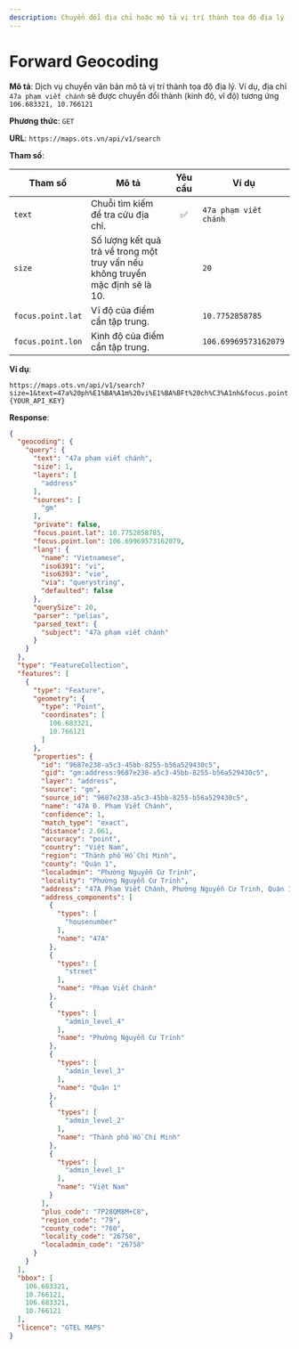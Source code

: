 ```yaml
---
description: Chuyển đổi địa chỉ hoặc mô tả vị trí thành tọa độ địa lý (kinh độ, vĩ độ).
---
```


# Forward Geocoding

**Mô tả**: Dịch vụ chuyển văn bản mô tả vị trí thành tọa độ địa lý. Ví dụ, địa chỉ `47a phạm viết chánh` sẽ được chuyển
đổi thành (kinh độ, vĩ độ) tương ứng `106.683321, 10.766121`

**Phương thức**: `GET`

**URL**: `https://maps.ots.vn/api/v1/search`

**Tham số**:

| Tham số           | Mô tả                                                                          | Yêu cầu | Ví dụ                 |
|-------------------|--------------------------------------------------------------------------------|:-------:|-----------------------|
| `text`            | Chuỗi tìm kiếm để tra cứu địa chỉ.                                             |    ✅    | `47a phạm viết chánh` |
| `size`            | Số lượng kết quả trả về trong một truy vấn nếu không truyền mặc định sẽ là 10. |         | `20`                  |
| `focus.point.lat` | Vĩ độ của điểm cần tập trung.                                                  |         | `10.7752858785`       |
| `focus.point.lon` | Kinh độ của điểm cần tập trung.                                                |         | `106.69969573162079`  |

**Ví dụ**:

```http
https://maps.ots.vn/api/v1/search?size=1&text=47a%20ph%E1%BA%A1m%20vi%E1%BA%BFt%20ch%C3%A1nh&focus.point.lat=10.7752858785&focus.point.lon=106.69969573162079&apikey={YOUR_API_KEY}
```

**Response**:

```json title="dữ liệu trả về dạng JSON"
{
  "geocoding": {
    "query": {
      "text": "47a phạm viết chánh",
      "size": 1,
      "layers": [
        "address"
      ],
      "sources": [
        "gm"
      ],
      "private": false,
      "focus.point.lat": 10.7752858785,
      "focus.point.lon": 106.69969573162079,
      "lang": {
        "name": "Vietnamese",
        "iso6391": "vi",
        "iso6393": "vie",
        "via": "querystring",
        "defaulted": false
      },
      "querySize": 20,
      "parser": "pelias",
      "parsed_text": {
        "subject": "47a phạm viết chánh"
      }
    }
  },
  "type": "FeatureCollection",
  "features": [
    {
      "type": "Feature",
      "geometry": {
        "type": "Point",
        "coordinates": [
          106.683321,
          10.766121
        ]
      },
      "properties": {
        "id": "9687e238-a5c3-45bb-8255-b56a529430c5",
        "gid": "gm:address:9687e238-a5c3-45bb-8255-b56a529430c5",
        "layer": "address",
        "source": "gm",
        "source_id": "9687e238-a5c3-45bb-8255-b56a529430c5",
        "name": "47A Đ. Phạm Viết Chánh",
        "confidence": 1,
        "match_type": "exact",
        "distance": 2.061,
        "accuracy": "point",
        "country": "Việt Nam",
        "region": "Thành phố Hồ Chí Minh",
        "county": "Quận 1",
        "localadmin": "Phường Nguyễn Cư Trinh",
        "locality": "Phường Nguyễn Cư Trinh",
        "address": "47A Phạm Viết Chánh, Phường Nguyễn Cư Trinh, Quận 1, Thành phố Hồ Chí Minh, Việt Nam",
        "address_components": [
          {
            "types": [
              "housenumber"
            ],
            "name": "47A"
          },
          {
            "types": [
              "street"
            ],
            "name": "Phạm Viết Chánh"
          },
          {
            "types": [
              "admin_level_4"
            ],
            "name": "Phường Nguyễn Cư Trinh"
          },
          {
            "types": [
              "admin_level_3"
            ],
            "name": "Quận 1"
          },
          {
            "types": [
              "admin_level_2"
            ],
            "name": "Thành phố Hồ Chí Minh"
          },
          {
            "types": [
              "admin_level_1"
            ],
            "name": "Việt Nam"
          }
        ],
        "plus_code": "7P28QM8M+C8",
        "region_code": "79",
        "county_code": "760",
        "locality_code": "26758",
        "localadmin_code": "26758"
      }
    }
  ],
  "bbox": [
    106.683321,
    10.766121,
    106.683321,
    10.766121
  ],
  "licence": "GTEL MAPS"
}
```

